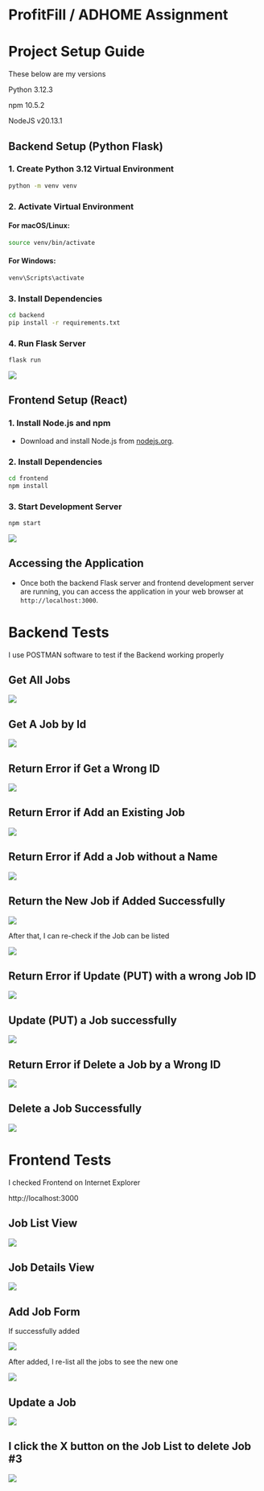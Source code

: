 # ProfitFill / ADHOME Assignment

# Project Setup Guide

These below are my versions

Python 3.12.3

npm 10.5.2

NodeJS v20.13.1

## Backend Setup (Python Flask)

### 1. Create Python 3.12 Virtual Environment
```bash
python -m venv venv
```

### 2. Activate Virtual Environment
#### For macOS/Linux:
```bash
source venv/bin/activate
```
#### For Windows:
```bash
venv\Scripts\activate
```

### 3. Install Dependencies
```bash
cd backend
pip install -r requirements.txt
```

### 4. Run Flask Server
```bash
flask run
```

<img src="images/be_flaskrun.png">

## Frontend Setup (React)

### 1. Install Node.js and npm
- Download and install Node.js from [nodejs.org](https://nodejs.org/).

### 2. Install Dependencies
```bash
cd frontend
npm install
```

### 3. Start Development Server
```bash
npm start
```

<img src="images/fe_npmstart.png">

## Accessing the Application
- Once both the backend Flask server and frontend development server are running, you can access the application in your web browser at `http://localhost:3000`.

# Backend Tests

I use POSTMAN software to test if the Backend working properly
## Get All Jobs

<img src="images/be_getjobs.png">

## Get A Job by Id

<img src="images/be_getjobid.png">

## Return Error if Get a Wrong ID

<img src="images/be_getjobsid_notfound.png">

## Return Error if Add an Existing Job

<img src="images/be_postjobs_dup.png">

## Return Error if Add a Job without a Name

<img src="images/be_postjobs_wocustomername.png">

## Return the New Job if Added Successfully

<img src="images/be_postjobs.png">

After that, I can re-check if the Job can be listed

<img src="images/be_postjobs_check.png">

## Return Error if Update (PUT) with a wrong Job ID

<img src="images/be_putjobs_idnotfound.png">

## Update (PUT) a Job successfully

<img src="images/be_putjobs.png">

## Return Error if Delete a Job by a Wrong ID

<img src="images/be_deletejobs_wrongid.png">

## Delete a Job Successfully

<img src="images/be_deletejobs.png">

# Frontend Tests

I checked Frontend on Internet Explorer

http://localhost:3000

## Job List View

<img src="images/fe.png">

## Job Details View

<img src="images/fe_jobdetails.png">

## Add Job Form

If successfully added

<img src="images/fe_addjob.png">

After added, I re-list all the jobs to see the new one

<img src="images/fe_addjob2.png">

## Update a Job

<img src="images/fe_jobupdate.png">

## I click the X button on the Job List to delete Job #3

<img src="images/fe_jobdelete.png">